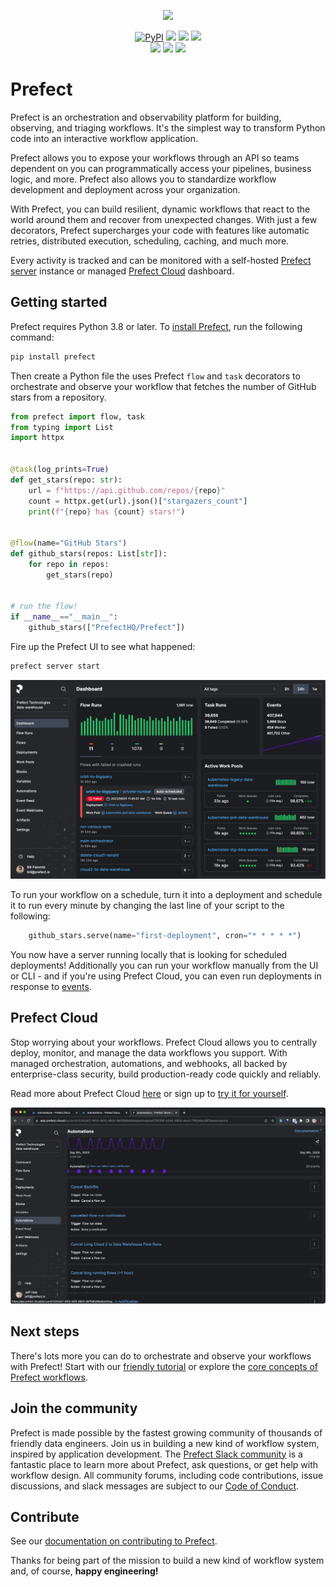 <p align="center"><img src="https://github.com/PrefectHQ/prefect/assets/3407835/c654cbc6-63e8-4ada-a92a-efd2f8f24b85" width=1000></p>

<p align="center">
    <a href="https://pypi.python.org/pypi/prefect/" alt="PyPI version">
        <img alt="PyPI" src="https://img.shields.io/pypi/v/prefect?color=0052FF&labelColor=090422"></a>
    <a href="https://github.com/prefecthq/prefect/" alt="Stars">
        <img src="https://img.shields.io/github/stars/prefecthq/prefect?color=0052FF&labelColor=090422" /></a>
    <a href="https://pepy.tech/badge/prefect/" alt="Downloads">
        <img src="https://img.shields.io/pypi/dm/prefect?color=0052FF&labelColor=090422" /></a>
    <a href="https://github.com/prefecthq/prefect/pulse" alt="Activity">
        <img src="https://img.shields.io/github/commit-activity/m/prefecthq/prefect?color=0052FF&labelColor=090422" /></a>
    <br>
    <a href="https://prefect.io/slack" alt="Slack">
        <img src="https://img.shields.io/badge/slack-join_community-red.svg?color=0052FF&labelColor=090422&logo=slack" /></a>
    <a href="https://discourse.prefect.io/" alt="Discourse">
        <img src="https://img.shields.io/badge/discourse-browse_forum-red.svg?color=0052FF&labelColor=090422&logo=discourse" /></a>
    <a href="https://www.youtube.com/c/PrefectIO/" alt="YouTube">
        <img src="https://img.shields.io/badge/youtube-watch_videos-red.svg?color=0052FF&labelColor=090422&logo=youtube" /></a>
</p>

# Prefect

Prefect is an orchestration and observability platform for building, observing, and triaging workflows. 
It's the simplest way to transform Python code into an interactive workflow application.

Prefect allows you to expose your workflows through an API so teams dependent on you can programmatically access your pipelines, business logic, and more.
Prefect also allows you to standardize workflow development and deployment across your organization.

With Prefect, you can build resilient, dynamic workflows that react to the world around them and recover from unexpected changes.
With just a few decorators, Prefect supercharges your code with features like automatic retries, distributed execution, scheduling, caching, and much more.

Every activity is tracked and can be monitored with a self-hosted [Prefect server](https://docs.prefect.io/latest/guides/host/) instance or managed [Prefect Cloud](https://www.prefect.io/cloud-vs-oss?utm_source=oss&utm_medium=oss&utm_campaign=oss_gh_repo&utm_term=none&utm_content=none) dashboard.

## Getting started

Prefect requires Python 3.8 or later. To [install Prefect](https://docs.prefect.io/getting-started/installation/), run the following command:

```bash
pip install prefect
```

Then create a Python file the uses Prefect `flow` and `task` decorators to orchestrate and observe your workflow that fetches the number of GitHub stars from a repository.

```python
from prefect import flow, task
from typing import List
import httpx


@task(log_prints=True)
def get_stars(repo: str):
    url = f"https://api.github.com/repos/{repo}"
    count = httpx.get(url).json()["stargazers_count"]
    print(f"{repo} has {count} stars!")


@flow(name="GitHub Stars")
def github_stars(repos: List[str]):
    for repo in repos:
        get_stars(repo)


# run the flow!
if __name__=="__main__":
    github_stars(["PrefectHQ/Prefect"])
```

Fire up the Prefect UI to see what happened:

```bash
prefect server start
```

![Prefect UI dashboard](/docs/img/ui/cloud-dashboard.png)

To run your workflow on a schedule, turn it into a deployment and schedule it to run every minute by changing the last line of your script to the following:

```python
    github_stars.serve(name="first-deployment", cron="* * * * *")
```

You now have a server running locally that is looking for scheduled deployments!
Additionally you can run your workflow manually from the UI or CLI - and if you're using Prefect Cloud, you can even run deployments in response to [events](https://docs.prefect.io/latest/concepts/automations/).

## Prefect Cloud

Stop worrying about your workflows.
Prefect Cloud allows you to centrally deploy, monitor, and manage the data workflows you support. With managed orchestration, automations, and webhooks, all backed by enterprise-class security, build production-ready code quickly and reliably.

Read more about Prefect Cloud [here](https://www.prefect.io/cloud-vs-oss?utm_source=oss&utm_medium=oss&utm_campaign=oss_gh_repo&utm_term=none&utm_content=none) or sign up to [try it for yourself](https://app.prefect.cloud?utm_source=oss&utm_medium=oss&utm_campaign=oss_gh_repo&utm_term=none&utm_content=none).

![Prefect Automations](/docs/img/ui/automations.png)

## Next steps

There's lots more you can do to orchestrate and observe your workflows with Prefect!
Start with our [friendly tutorial](https://docs.prefect.io/tutorials) or explore the [core concepts of Prefect workflows](https://docs.prefect.io/concepts/).

## Join the community

Prefect is made possible by the fastest growing community of thousands of friendly data engineers. Join us in building a new kind of workflow system, inspired by application development. The [Prefect Slack community](https://prefect.io/slack) is a fantastic place to learn more about Prefect, ask questions, or get help with workflow design. All community forums, including code contributions, issue discussions, and slack messages are subject to our [Code of Conduct](https://discourse.prefect.io/faq).

## Contribute

See our [documentation on contributing to Prefect](https://docs.prefect.io/contributing/overview/).

Thanks for being part of the mission to build a new kind of workflow system and, of course, **happy engineering!**
